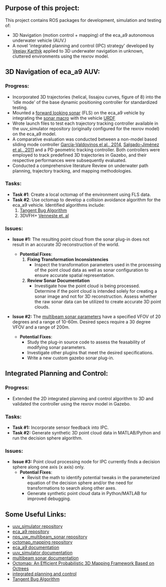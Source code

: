 ## Purpose of this project:

This project contains ROS packages for development, simulation and testing of:
  - 3D Navigation (motion control + mapping) of the eca_a9 autonomous underwater vehicle (AUV.)
  - A novel 'integrated planning and control (IPC) strategy' developed by [Veejay Karthik](https://github.com/uuvsimulator/uuv_simulator) applied to 3D underwater navigation in unknown, cluttered environments using the rexrov model.

## 3D Navigation of eca_a9 AUV:
  ### Progress:
  - Incorporated 3D trajectories (helical, lissajou curves, figure of 8) into the 'idle mode' of the base dynamic positioning controller for standardized testing.
  - Mounted a [forward looking sonar](https://field-robotics-lab.github.io/dave.doc/contents/dave_sensors/Multibeam-Forward-Looking-Sonar/) (FLS) on the eca_a9 vehicle by integrating the [sonar macro]((https://github.com/Field-Robotics-Lab/nps_uw_multibeam_sonar/tree/main/urdf)) with the vehicle [URDF](url(https://github.com/uuvsimulator/eca_a9/tree/master/eca_a9_description/urdf))
  - Wrote launch files to test each trajectory tracking controller available in the uuv_simulator repository (originally configured for the rexrov model) on the eca_a9 model.
  - A comparative evaluation was conducted between a non-model based sliding mode controller  [García-Valdovinos el al., 2014](https://journals.sagepub.com/doi/full/10.5772/56810), [Salgado-Jiménez et al., 2011](https://cdn.intechopen.com/pdfs/15221.pdf) and a PD geometric tracking controller. Both controllers were employed to track predefined 3D trajectories in Gazebo, and their respective performances were subsequently evaluated.
  - Conducted a comprehensive literature Review on underwater path planning, trajectory tracking, and mapping methodologies.
    
  ### Tasks:
  - **Task #1**: Create a local octomap of the environment using FLS data.
  - **Task #2**: Use octomap to develop a collision avoidance algorithm for the eca_a9 vehicle. Identified algorithms include:
    1. [Tangent Bug Algorithm](https://maegantucker.com/projects/2018-04-01-me133b/)
    2. 3DVFH+ [Venneste et. al](https://ceur-ws.org/Vol-1319/morse14_paper_08.pdf) 

  ### Issues:
  - **Issue #1:** The resulting point cloud from the sonar plug-in does not result in an accurate 3D reconstruction of the world.
    - **Potential Fixes**:
      1. **Fixing Transformation Inconsistencies**
           - Inspect the transformation parameters used in the processing of the point cloud data as well as sonar configuration to ensure accurate spatial representation.
      2. **Review Sonar Documentation**
           - Investigate how the point cloud is being processed. Determine if the point cloud is intended solely for creating a sonar image and not for 3D reconstruction. Assess whether the raw sonar data can be utilized to create accurate 3D point clouds.
    
  - **Issue #2:** The [multibeam sonar parameters](https://field-robotics-lab.github.io/dave.doc/contents/dave_sensors/Multibeam-Forward-Looking-Sonar/#parameters) have a specified VFOV of 20 degrees and a range of 10-60m. Desired specs                    require a 30 degree VFOV and a range of 200m.   
      - **Potential Fixes**:
        - Study the plug-in source code to assess the feasability of modifying sonar parameters. 
        - Investigate other plugins that meet the desired specifications.
        - Write a new custom gazebo sonar plug-in.    

## Integrated Planning and Control:
  ### Progress:  
  - Extended the 2D integrated planning and control algorithm to 3D and validated the controller using the rexrov model in Gazebo.    
  ### Tasks:
  - **Task #1:** Incorporate sensor feedback into IPC.
  - **Task #2:** Generate synthetic 3D point cloud data in MATLAB/Python and run the decision sphere algorithm.

  ### Issues:
  
  - **Issue #3:** Point cloud processing node for IPC currently finds a decision sphere along one axis (x axis) only.
    - **Potential Fixes**:
      - Revisit the math to identify potential tweaks in the parameterized equation of the decision sphere and/or the need for transformations to search along other axes.
      - Generate synthetic point cloud data in Python/MATLAB for improved debugging.
        
 ## Some Useful Links:

- [uuv_simulator repository](https://github.com/uuvsimulator/uuv_simulator)
- [eca_a9 repository](https://github.com/uuvsimulator/eca_a9)
- [nps_uw_multibeam_sonar repository](https://github.com/Field-Robotics-Lab/nps_uw_multibeam_sonar)
- [octomap_mapping repository](https://github.com/OctoMap/octomap_mapping)
- [eca_a9 documentation](https://uuvsimulator.github.io/packages/eca_a9/intro/)
- [uuv_simulator documentation](https://uuvsimulator.github.io/packages/uuv_simulator/intro/)
- [multibeam sonar documentation](https://field-robotics-lab.github.io/dave.doc/contents/dave_sensors/Multibeam-Forward-Looking-Sonar/)
- [Octomap: An Efficient Probabilistic 3D Mapping Framework Based on Octrees](https://octomap.github.io/)
- [integrated planning and control](https://www.veejaykarthik.com/research-work)
- [Tangent Bug Algorithm](https://maegantucker.com/projects/2018-04-01-me133b/)
